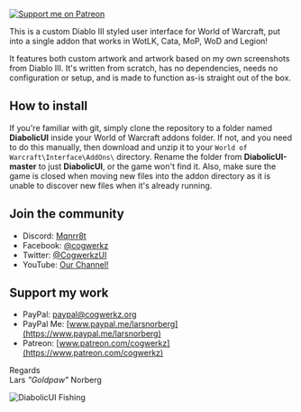 [ ![Support me on Patreon](http://i.imgur.com/kVU2d3f.png) ](https://www.patreon.com/cogwerkz)

This is a custom Diablo III styled user interface for World of Warcraft, put into a single addon that works in WotLK, Cata, MoP, WoD and Legion!

It features both custom artwork and artwork based on my own screenshots from Diablo III. It's written from scratch, has no dependencies, needs no configuration or setup, and is made to function as-is straight out of the box.


## How to install

If you're familiar with git, simply clone the repository to a folder named **DiabolicUI** inside your World of Warcraft addons folder. If not, and you need to do this manually, then download and unzip it to your `World of Warcraft\Interface\AddOns\` directory. Rename the folder from **DiabolicUI-master** to just **DiabolicUI**, or the game won't find it. Also, make sure the game is closed when moving new files into the addon directory as it is unable to discover new files when it's already running. 

## Join the community

* Discord: [Mqnrr8t](https://discord.gg/Mqnrr8t)
* Facebook: [@cogwerkz](https://www.facebook.com/cogwerkz)
* Twitter: [@CogwerkzUI](https://twitter.com/CogwerkzUI)
* YouTube: [Our Channel!](https://www.youtube.com/channel/UCj9681Bm05b2gSmlU69aE2w)

## Support my work

* PayPal: [paypal@cogwerkz.org](https://www.paypal.com/cgi-bin/webscr?hosted_button_id=NYTWF68FKGLL6&item_name=DiabolicUI+%28By+Lars+Norberg%29&cmd=_s-xclick) 
* PayPal Me: [www.paypal.me/larsnorberg](https://www.paypal.me/larsnorberg)
* Patreon: [www.patreon.com/cogwerkz](https://www.patreon.com/cogwerkz)

Regards   
Lars *"Goldpaw"* Norberg

![DiabolicUI Fishing](https://github.com/cogwerkz/DiabolicUI/wiki/images/Screenshot%20from%202018-02-06%2011-23-28.png) 
